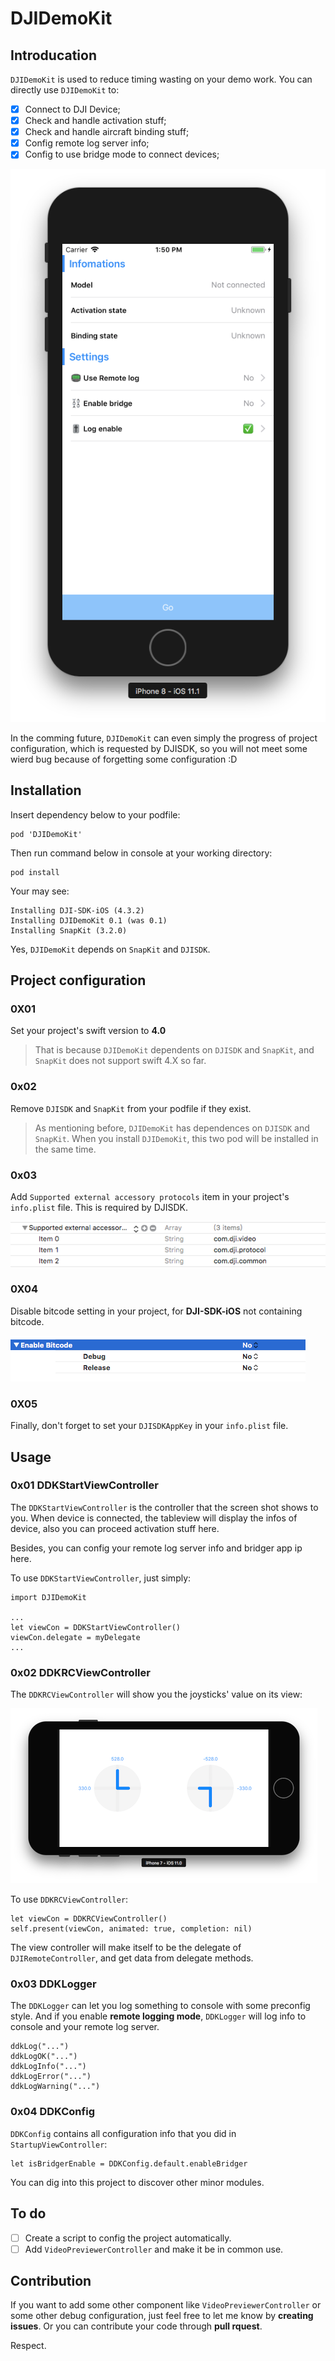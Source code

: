 # DJIDemoKit

## Introducation

`DJIDemoKit` is used to reduce timing wasting on your demo work. You can directly use `DJIDemoKit` to:

* [x] Connect to DJI Device;
* [x] Check and handle activation stuff;
* [x] Check and handle aircraft binding stuff;
* [x] Config remote log server info;
* [x] Config to use bridge mode to connect devices;

![image](./_readme_resource/start_up.png)

In the comming future, `DJIDemoKit` can even simply the progress of project configuration, which is requested by DJISDK, so you will not meet some wierd bug because of forgetting some configuration :D

## Installation

Insert dependency below to your podfile:

```
pod 'DJIDemoKit'
```

Then run command below in console at your working directory:

```
pod install
```

Your may see:

```
Installing DJI-SDK-iOS (4.3.2)
Installing DJIDemoKit 0.1 (was 0.1)
Installing SnapKit (3.2.0)
```

Yes, `DJIDemoKit` depends on `SnapKit` and `DJISDK`.

## Project configuration

### 0X01

Set your project's swift version to **4.0**

> That is because `DJIDemoKit` dependents on `DJISDK` and `SnapKit`, and `SnapKit` does not support swift 4.X so far.

### 0x02

Remove `DJISDK` and `SnapKit` from your podfile if they exist.

> As mentioning before, `DJIDemoKit` has dependences on `DJISDK` and `SnapKit`. When you install `DJIDemoKit`, this two pod will be installed in the same time.

### 0x03

Add `Supported external accessory protocols` item in your project's `info.plist` file. This is required by DJISDK.

![image](./_readme_resource/external_access.png)

### 0X04

Disable bitcode setting in your project, for **DJI-SDK-iOS** not containing bitcode.

![image](./_readme_resource/bitcode.png)

### 0X05

Finally, don't forget to set your `DJISDKAppKey` in your `info.plist` file.

## Usage

### 0x01 DDKStartViewController

The `DDKStartViewController` is the controller that the screen shot shows to you. When device is connected, the tableview will display the infos of device, also you can proceed activation stuff here.

Besides, you can config your remote log server info and bridger app ip here.

To use `DDKStartViewController`, just simply:

```
import DJIDemoKit

...
let viewCon = DDKStartViewController()
viewCon.delegate = myDelegate
...
```

### 0x02 DDKRCViewController

The `DDKRCViewController` will show you the joysticks' value on its view:

![image](./_readme_resource/rc_view_controller.png)

To use `DDKRCViewController`:

```
let viewCon = DDKRCViewController()
self.present(viewCon, animated: true, completion: nil)
```

The view controller will make itself to be the delegate of `DJIRemoteController`, and get data from delegate methods.

### 0x03 DDKLogger

The `DDKLogger` can let you log something to console with some preconfig style. And if you enable **remote logging mode**, `DDKLogger` will log info to console and your remote log server.

```
ddkLog("...")
ddkLogOK("...")
ddkLogInfo("...")
ddkLogError("...")
ddkLogWarning("...")
```

### 0x04 DDKConfig

`DDKConfig` contains all configuration info that you did in `StartupViewController`:

```
let isBridgerEnable = DDKConfig.default.enableBridger
```

You can dig into this project to discover other minor modules.

## To do

* [ ] Create a script to config the project automatically.
* [ ] Add `VideoPreviewerController` and make it be in common use.

## Contribution

If you want to add some other component like `VideoPreviewerController` or some other debug configuration, just feel free to let me know by **creating issues**. Or you can contribute your code through **pull rquest**.

Respect.
